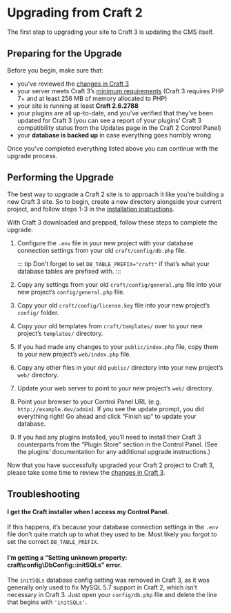 # Upgrading from Craft 2

The first step to upgrading your site to Craft 3 is updating the CMS itself.

## Preparing for the Upgrade

Before you begin, make sure that:

- you've reviewed the [changes in Craft 3](changes-in-craft-3.md)
- your server meets Craft 3’s [minimum requirements](requirements.md) (Craft 3 requires PHP 7+ and at least 256 MB of memory allocated to PHP)
- your site is running at least **Craft 2.6.2788**
- your plugins are all up-to-date, and you’ve verified that they’ve been updated for Craft 3 (you can see a report of your plugins’ Craft 3 compatibility status from the Updates page in the Craft 2 Control Panel) 
- your **database is backed up** in case everything goes horribly wrong

Once you've completed everything listed above you can continue with the upgrade process. 

## Performing the Upgrade

The best way to upgrade a Craft 2 site is to approach it like you’re building a new Craft 3 site. So to begin, create a new directory alongside your current project, and follow steps 1-3 in the [installation instructions](installation.md).

With Craft 3 downloaded and prepped, follow these steps to complete the upgrade:

1. Configure the `.env` file in your new project with your database connection settings from your old `craft/config/db.php` file.

   ::: tip
   Don’t forget to set `DB_TABLE_PREFIX="craft"` if that’s what your database tables are prefixed with.
   :::

2. Copy any settings from your old `craft/config/general.php` file into your new project’s `config/general.php` file.

3. Copy your old `craft/config/license.key` file into your new project’s `config/` folder.

4. Copy your old templates from `craft/templates/` over to your new project’s `templates/` directory.

5. If you had made any changes to your `public/index.php` file, copy them to your new project’s `web/index.php` file.

6. Copy any other files in your old `public/` directory into your new project’s `web/` directory.

7. Update your web server to point to your new project’s `web/` directory.

8. Point your browser to your Control Panel URL (e.g. `http://example.dev/admin`). If you see the update prompt, you did everything right! Go ahead and click “Finish up” to update your database.

9. If you had any plugins installed, you’ll need to install their Craft 3 counterparts from the “Plugin Store” section in the Control Panel. (See the plugins’ documentation for any additional upgrade instructions.)

Now that you have successfully upgraded your Craft 2 project to Craft 3, please take some time to review the [changes in Craft 3](changes-in-craft-3.md).

## Troubleshooting

#### I get the Craft installer when I access my Control Panel.

If this happens, it’s because your database connection settings in the `.env` file don’t quite match up to what they used to be. Most likely you forgot to set the correct `DB_TABLE_PREFIX`.

#### I’m getting a “Setting unknown property: craft\config\DbConfig::initSQLs” error.

The `initSQLs` database config setting was removed in Craft 3, as it was generally only used to fix MySQL 5.7 support in Craft 2, which isn’t necessary in Craft 3. Just open your `config/db.php` file and delete the line that begins with `'initSQLs'`.
